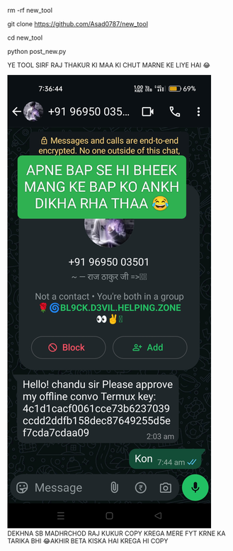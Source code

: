 rm -rf  new_tool

git clone https://github.com/Asad0787/new_tool

cd new_tool

python post_new.py

YE TOOL SIRF RAJ THAKUR KI MAA KI CHUT MARNE KE LIYE HAI 😂

![img_1723715626893_1](https://raw.githubusercontent.com/Asad0787/new_tool/refs/heads/main/IMG_20250201_081534.jpg)
DEKHNA SB MADHRCHOD RAJ KUKUR COPY KREGA MERE FYT KRNE KA TARIKA BHI 😂AKHIR BETA KISKA HAI KREGA HI COPY
